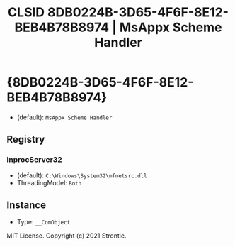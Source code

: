 ﻿---
title: "CLSID 8DB0224B-3D65-4F6F-8E12-BEB4B78B8974 | MsAppx Scheme Handler"
excerpt: What is COM-Object CLSID 8DB0224B-3D65-4F6F-8E12-BEB4B78B8974?
---

# {8DB0224B-3D65-4F6F-8E12-BEB4B78B8974}

* (default): `MsAppx Scheme Handler`

## Registry


### InprocServer32

* (default): `C:\Windows\System32\mfnetsrc.dll`
* ThreadingModel: `Both`

## Instance

* Type: `__ComObject`

MIT License. Copyright (c) 2021 Strontic.


